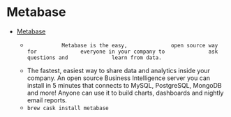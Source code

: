 # Metabase
- [Metabase](https://www.metabase.com/)
  -                Metabase is the easy,              open source way for              everyone in your company to              ask questions and              learn from data.
  - The fastest, easiest way to share data and analytics inside your company. An open source Business Intelligence server you can install in 5 minutes that connects to MySQL, PostgreSQL, MongoDB and more! Anyone can use it to build charts, dashboards and nightly email reports.
  - `brew cask install metabase`
